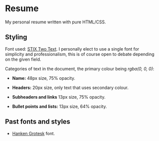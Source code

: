 # Resume

My personal resume written with pure HTML/CSS.

## Styling

Font used: [STIX Two Text](https://fonts.google.com/specimen/STIX+Two+Text). I personally elect to use a single font for simplicity and professionalism, this is of course open to debate depending on the given field.

Categories of text in the document, the primary colour being *rgba(0, 0, 0)*:

- **Name:** 48px size, 75% opacity.

- **Headers:** 20px size, only text that uses secondary colour.

- **Subheaders and links** 13px size, 75% opacity.

- **Bullet points and lists:** 13px size, 64% opacity.

## Past fonts and styles

- [Hanken Grotesk](https://fonts.google.com/specimen/Hanken+Grotesk) font.
